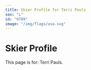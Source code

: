```yaml
---
title: Skier Profile for Terri Pauls
sex: "L"
id: "9789"
image: "/img/flags/usa.svg" 
---
```


# Skier Profile

This page is for: Terri Pauls.
    